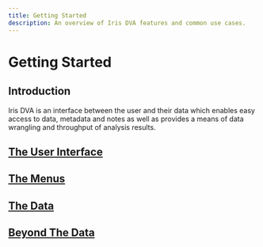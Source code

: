 ```yaml
---
title: Getting Started
description: An overview of Iris DVA features and common use cases.
---
```


# Getting Started

## Introduction

Iris DVA is an interface between the user and their data which enables easy access to data, metadata and notes as well as provides a means of data wrangling and throughput of analysis results.

## [The User Interface](navigation.md)

## [The Menus](menus.md)

## [The Data](loaddata.md)

## [Beyond The Data](metadata.md)


